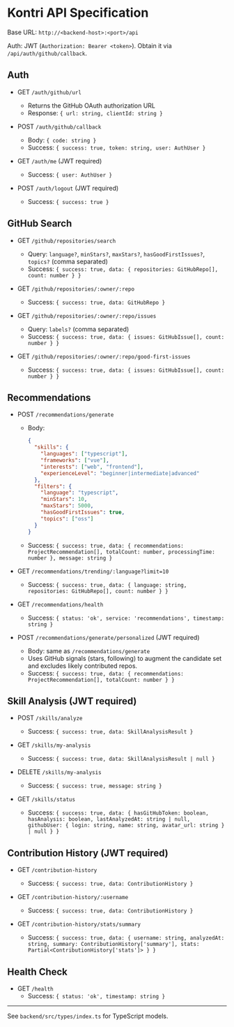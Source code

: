 # Kontri API Specification

Base URL: `http://<backend-host>:<port>/api`

Auth: JWT (`Authorization: Bearer <token>`). Obtain it via `/api/auth/github/callback`.

## Auth

- GET `/auth/github/url`
  - Returns the GitHub OAuth authorization URL
  - Response: `{ url: string, clientId: string }`

- POST `/auth/github/callback`
  - Body: `{ code: string }`
  - Success: `{ success: true, token: string, user: AuthUser }`

- GET `/auth/me` (JWT required)
  - Success: `{ user: AuthUser }`

- POST `/auth/logout` (JWT required)
  - Success: `{ success: true }`

## GitHub Search

- GET `/github/repositories/search`
  - Query: `language?`, `minStars?`, `maxStars?`, `hasGoodFirstIssues?`, `topics?` (comma separated)
  - Success: `{ success: true, data: { repositories: GitHubRepo[], count: number } }`

- GET `/github/repositories/:owner/:repo`
  - Success: `{ success: true, data: GitHubRepo }`

- GET `/github/repositories/:owner/:repo/issues`
  - Query: `labels?` (comma separated)
  - Success: `{ success: true, data: { issues: GitHubIssue[], count: number } }`

- GET `/github/repositories/:owner/:repo/good-first-issues`
  - Success: `{ success: true, data: { issues: GitHubIssue[], count: number } }`

## Recommendations

- POST `/recommendations/generate`
  - Body:
    ```json
    {
      "skills": {
        "languages": ["typescript"],
        "frameworks": ["vue"],
        "interests": ["web", "frontend"],
        "experienceLevel": "beginner|intermediate|advanced"
      },
      "filters": {
        "language": "typescript",
        "minStars": 10,
        "maxStars": 5000,
        "hasGoodFirstIssues": true,
        "topics": ["oss"]
      }
    }
    ```
  - Success: `{ success: true, data: { recommendations: ProjectRecommendation[], totalCount: number, processingTime: number }, message: string }`

- GET `/recommendations/trending/:language?limit=10`
  - Success: `{ success: true, data: { language: string, repositories: GitHubRepo[], count: number } }`

- GET `/recommendations/health`
  - Success: `{ status: 'ok', service: 'recommendations', timestamp: string }`

- POST `/recommendations/generate/personalized` (JWT required)
  - Body: same as `/recommendations/generate`
  - Uses GitHub signals (stars, following) to augment the candidate set and excludes likely contributed repos.
  - Success: `{ success: true, data: { recommendations: ProjectRecommendation[], totalCount: number } }`

## Skill Analysis (JWT required)

- POST `/skills/analyze`
  - Success: `{ success: true, data: SkillAnalysisResult }`

- GET `/skills/my-analysis`
  - Success: `{ success: true, data: SkillAnalysisResult | null }`

- DELETE `/skills/my-analysis`
  - Success: `{ success: true, message: string }`

- GET `/skills/status`
  - Success: `{ success: true, data: { hasGitHubToken: boolean, hasAnalysis: boolean, lastAnalyzedAt: string | null, githubUser: { login: string, name: string, avatar_url: string } | null } }`

## Contribution History (JWT required)

- GET `/contribution-history`
  - Success: `{ success: true, data: ContributionHistory }`

- GET `/contribution-history/:username`
  - Success: `{ success: true, data: ContributionHistory }`

- GET `/contribution-history/stats/summary`
  - Success: `{ success: true, data: { username: string, analyzedAt: string, summary: ContributionHistory['summary'], stats: Partial<ContributionHistory['stats']> } }`

## Health Check

- GET `/health`
  - Success: `{ status: 'ok', timestamp: string }`

---

See `backend/src/types/index.ts` for TypeScript models.
